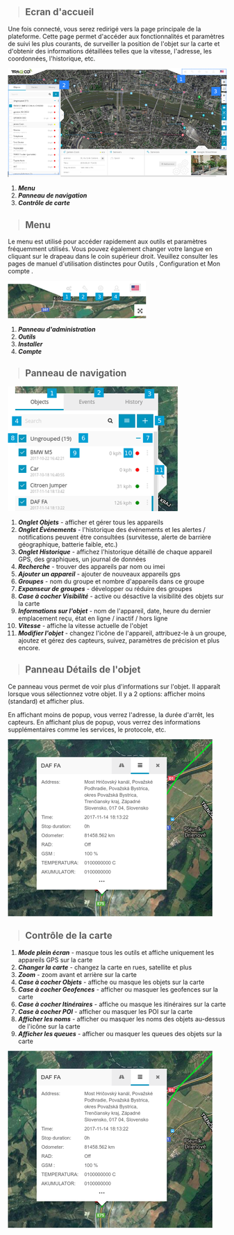 >## Ecran d'accueil

Une fois connecté, vous serez redirigé vers la page principale de la plateforme. Cette page permet d'accéder aux fonctionnalités et paramètres de suivi les plus courants, de surveiller la position de l'objet sur la carte et d'obtenir des informations détaillées telles que la vitesse, l'adresse, les coordonnées, l'historique, etc.

<img src="_image/dashbord.png" alt="dashbord" width="auto">


1.  ***Menu*** 
2.  ***Panneau de navigation*** 
3.  ***Contrôle de carte***


>## Menu

<div class="row" style="text-align:left">
  <div class="col-md">

Le menu est utilisé pour accéder rapidement aux outils et paramètres fréquemment utilisés. Vous pouvez également changer votre langue en cliquant sur le drapeau dans le coin supérieur droit. Veuillez consulter les pages de manuel d'utilisation distinctes pour Outils , Configuration et Mon compte .

   </div>
   <div class="col-md">

<img src="_image/menudash.png" alt="dashbord" width="auto">

1.  ***Panneau d'administration*** 
2.  ***Outils*** 
3.  ***Installer***
4.  ***Compte***

  
   </div>
</div>


>## Panneau de navigation

<div class="row" style="text-align:left">
  <div class="col-md">

<img src="_image/pannavigate.png" alt="dashbord" width="auto">

1. ***Onglet Objets*** - afficher et gérer tous les appareils
2. ***Onglet Événements*** - l'historique des événements et les alertes / notifications peuvent être consultées 
(survitesse, alerte de barrière géographique, batterie faible, etc.)
3. ***Onglet Historique*** - affichez l'historique détaillé de chaque appareil GPS, des graphiques, un journal de données
4. ***Recherche*** - trouver des appareils par nom ou imei
5. ***Ajouter un appareil*** - ajouter de nouveaux appareils gps
6. ***Groupes*** - nom du groupe et nombre d'appareils dans ce groupe
7. ***Expanseur de groupes*** - développer ou réduire des groupes
8. ***Case à cocher Visibilité*** - active ou désactive la visibilité des objets sur la carte
9. ***Informations sur l'objet*** - nom de l'appareil, date, heure du dernier emplacement reçu, état en ligne / inactif / hors ligne
11. ***Vitesse*** - affiche la vitesse actuelle de l'objet
12. ***Modifier l'objet*** - changez l'icône de l'appareil, attribuez-le à un groupe, ajoutez et gérez des capteurs, suivez, paramètres de précision et plus encore.

   </div>
</div>


>## Panneau Détails de l'objet

<div class="row" style="text-align:left">
  <div class="col-md-5">

Ce panneau vous permet de voir plus d'informations sur l'objet. Il apparaît lorsque vous sélectionnez votre objet. Il y a 2 options: afficher moins (standard) et afficher plus.

En affichant moins de popup, vous verrez l'adresse, la durée d'arrêt, les capteurs. En affichant plus de popup, vous verrez des informations supplémentaires comme les services, le protocole, etc.

 </div>
   <div class="col-md-7">

<img src="_image/detailspanobj.png" alt="details" width="auto">

 </div>
</div>

>## Contrôle de la carte

<div class="row" style="text-align:left">
  <div class="col-md">

1. ***Mode plein écran*** - masque tous les outils et affiche uniquement les appareils GPS sur la carte
2. ***Changer la carte***  - changez la carte en rues, satellite et plus
3. ***Zoom*** - zoom avant et arrière sur la carte 
4. ***Case à cocher Objets***  - affiche ou masque les objets sur la carte 
5. ***Case à cocher Geofences***  - afficher ou masquer les geofences sur la carte
6. ***Case à cocher Itinéraires***  - affiche ou masque les itinéraires sur la carte
7. ***Case à cocher POI***  - afficher ou masquer les POI sur la carte
8. ***Afficher les noms***  - afficher ou masquer les noms des objets au-dessus de l'icône sur la carte
9. ***Afficher les queues***  - afficher ou masquer les queues des objets sur la carte 

</div>
   <div class="col-md">

   <img src="_image/detailspanobj.png" alt="dashbord" width="auto">

 </div>
</div>